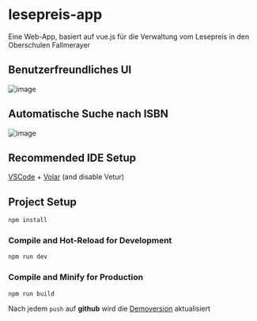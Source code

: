 # lesepreis-app

Eine Web-App, basiert auf vue.js für die Verwaltung vom Lesepreis in den Oberschulen Fallmerayer

## Benutzerfreundliches UI
![image](https://github.com/serafimpear/lesepreis/assets/67895914/9249c933-c94e-45ed-b859-01504b75ad2d)

## Automatische Suche nach ISBN
![image](https://github.com/serafimpear/lesepreis/assets/67895914/e7e7423d-8e36-430d-ae8a-d6f4c68aa202)

## Recommended IDE Setup

[VSCode](https://code.visualstudio.com/) + [Volar](https://marketplace.visualstudio.com/items?itemName=Vue.volar) (and disable Vetur)

## Project Setup

```sh
npm install
```

### Compile and Hot-Reload for Development

```sh
npm run dev
```

### Compile and Minify for Production

```sh
npm run build
```
Nach jedem ```push``` auf **github** wird die [Demoversion](https://serafimpear.github.io/lesepreis/) aktualisiert
